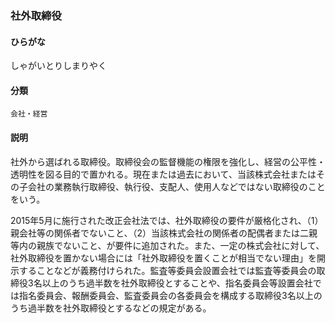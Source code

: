 <div style="display:none;">

## [あ行](securities-terms?id=あ行)
## [か行](securities-terms?id=か行)
## [さ行](securities-terms?id=さ行)

</div>

### 社外取締役

#### ひらがな

しゃがいとりしまりやく

#### 分類

`会社・経営`

#### 説明

社外から選ばれる取締役。取締役会の監督機能の権限を強化し、経営の公平性・透明性を図る目的で置かれる。現在または過去において、当該株式会社またはその子会社の業務執行取締役、執行役、支配人、使用人などではない取締役のことをいう。
 
2015年5月に施行された改正会社法では、社外取締役の要件が厳格化され、（1）親会社等の関係者でないこと、（2）当該株式会社の関係者の配偶者または二親等内の親族でないこと、が要件に追加された。また、一定の株式会社に対して、社外取締役を置かない場合には「社外取締役を置くことが相当でない理由」を開示することなどが義務付けられた。監査等委員会設置会社では監査等委員会の取締役3名以上のうち過半数を社外取締役とすることや、指名委員会等設置会社では指名委員会、報酬委員会、監査委員会の各委員会を構成する取締役3名以上のうち過半数を社外取締役とするなどの規定がある。

<div style="display:none;">

## [た行](securities-terms?id=た行)
## [な行](securities-terms?id=な行)
## [は行](securities-terms?id=は行)
## [ま行](securities-terms?id=ま行)
## [や行](securities-terms?id=や行)
## [ら行](securities-terms?id=ら行)
## [わ行](securities-terms?id=わ行)
## [英数字・記号](securities-terms?id=英数字・記号)

</div>

